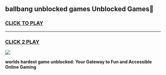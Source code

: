 
## ballbang unblocked games Unblocked Games👋
<h3>
<a href="https://premium.freeplayer.one?title=ballbang_unblocked_games&ref=16F">CLICK TO PLAY</a></h3>
<hr>

<h3>
<a href="https://premium.freeplayer.one?title=ballbang_unblocked_games&ref=16F">CLICK 2 PLAY</a>
  
</h3>

<a href="https://premium.freeplayer.one?title=ballbang_unblocked_games&ref=16F/"><img src="https://clearcache.store/games.png"></a>


**worlds hardest game unblocked: Your Gateway to Fun and Accessible Online Gaming**
